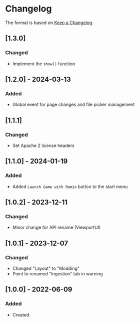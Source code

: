 # Changelog
The format is based on [Keep a Changelog](https://keepachangelog.com/en/1.0.0/).

## [1.3.0]
### Changed
- Implement the `show()` function

## [1.2.0] - 2024-03-13
### Added
- Global event for page changes and file picker management

## [1.1.1]
### Changed
- Set Apache 2 license headers

## [1.1.0] - 2024-01-19
### Added
- Added `Launch Game with Remix` button to the start menu

## [1.0.2] - 2023-12-11
### Changed
- Minor change for API rename (ViewportUI)

## [1.0.1] - 2023-12-07
### Changed
- Changed "Layout" to "Modding"
- Point to renamed "Ingestion" tab in warning

## [1.0.0] - 2022-06-09
### Added
- Created

